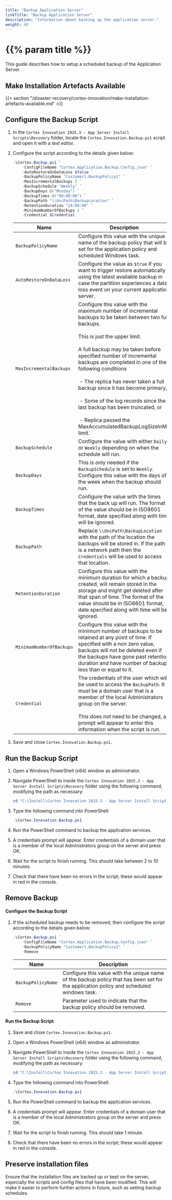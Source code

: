 ```yaml
---
title: "Backup Application Server"
linkTitle: "Backup Application Server"
description: "Information about backing up the application server."
weight: 40
---
```


# {{% param title %}}

This guide describes how to setup a scheduled backup of the Application Server.

## Make Installation Artefacts Available
{{< section "/disaster-recovery/cortex-innovation/make-installation-artefacts-available.md" >}}

## Configure the Backup Script

1. In the `Cortex Innovation 2025.3 - App Server Install Scripts\Recovery` folder, locate the `Cortex.Innovation.Backup.ps1` script and open it with a text editor.
1. Configure the script according to the details given below:

    ```powershell
    .\Cortex.Backup.ps1 `
        -ConfigFileName "Cortex.Application.Backup.Config.json" `
        -AutoRestoreOnDataLoss $false `
        -BackupPolicyName "Customer1.BackupPolicy1" `
        -MaxIncrementalBackups 5 `
        -BackupSchedule "Weekly" `
        -BackupDays @("Monday") `
        -BackupTimes @("00:00:00") `
        -BackupPath "\\UncPath\BackupLocation" `
        -RetentionDuration "24:00:00" `
        -MinimumNumberOfBackups 1 `
        -Credential $Credential
    ```

    | Name                                           | Description |
    |------------------------------------------------|-------------|
    |`BackupPolicyName`                              | Configure this value with the unique name of the backup policy that will be set for the application policy and scheduled Windows task. |
    |`AutoRestoreOnDataLoss`                         | Configure the value as `$true` if you want to trigger restore automatically using the latest available backup in case the partition experiences a data loss event on your current application server.|
    |`MaxIncrementalBackups`                         | Configure this value with the maximum number of incremental backups to be taken between two full backups.<br /><br />This is just the upper limit.<br /><br />A full backup may be taken before specified number of incremental backups are completed in one of the following conditions<br /><br />&nbsp;- The replica has never taken a full backup since it has become primary,<br /><br />&nbsp;- Some of the log records since the last backup has been truncated, or<br /><br />&nbsp;- Replica passed the MaxAccumulatedBackupLogSizeInMB limit.|
    |`BackupSchedule`                                | Configure the value with either `Daily` or `Weekly` depending on when the schedule will run.|
    |`BackupDays`                                    | This is only needed if the `BackupSchedule` is set to `Weekly`. Configure this value with the days of the week when the backup should run.|
    |`BackupTimes`                                   | Configure the value with the times that the back up will run. The format of the value should be in ISO8601 format, date specified along with time will be ignored. |
    |`BackupPath`                                    | Replace `\\UncPath\BackupLocation` with the path of the location the backups will be stored in. if the path is a network path then the `Credentials` will be used to access that location.|
    |`RetentionDuration`                             | Configure this value with the minimum duration for which a backup created, will remain stored in the storage and might get deleted after that span of time. The format of the value should be in ISO8601 format, date specified along with time will be ignored.|
    |`MinimumNumberOfBackups`                        | Configure this value with the minimum number of backups to be retained at any point of time. If specified with a non zero value, backups will not be deleted even if the backups have gone past retention duration and have number of backups less than or equal to it.|
    |`Credential` | The credentials of the user which will be used to access the `BackupPath`. It must be a domain user that is a member of the local Administrators group on the server. <br /><br /> This does not need to be changed, a prompt will appear to enter this information when the script is run.|

1. Save and close `Cortex.Innovation.Backup.ps1`.

## Run the Backup Script

1. Open a Windows PowerShell (x64) window as administrator.
1. Navigate PowerShell to inside the `Cortex Innovation 2025.3 - App Server Install Scripts\Recovery` folder using the following command, modifying the path as necessary:

    ```powershell
    cd "C:\Install\Cortex Innovation 2025.3 - App Server Install Scripts\Recovery"
    ```

1. Type the following command into PowerShell:

    ```powershell
    .\Cortex.Innovation.Backup.ps1
    ```

1. Run the PowerShell command to backup the application services.
1. A credentials prompt will appear. Enter credentials of a domain user that is a member of the local Administrators group on the server and press OK.
1. Wait for the script to finish running. This should take between 2 to 10 minutes.
1. Check that there have been no errors in the script; these would appear in red in the console.

## Remove Backup

#### Configure the Backup Script
1. If the scheduled backup needs to be removed, then configure the script according to the details given below:
    
    ```powershell
    .\Cortex.Backup.ps1 `
        -ConfigFileName "Cortex.Application.Backup.Config.json" `
        -BackupPolicyName "Customer1.BackupPolicy1" `
        -Remove
    ```

    | Name                                           | Description |
    |------------------------------------------------|-------------|
    |`BackupPolicyName`                              | Configure this value with the unique name of the backup policy that has been set for the application policy and scheduled windows task. |
    |`Remove`                                        | Parameter used to indicate that the backup policy should be removed.|

#### Run the Backup Script
1. Save and close `Cortex.Innovation.Backup.ps1`.
1. Open a Windows PowerShell (x64) window as administrator.
1. Navigate PowerShell to inside the `Cortex Innovation 2025.3 - App Server Install Scripts\Recovery` folder using the following command, modifying the path as necessary:

    ```powershell
    cd "C:\Install\Cortex Innovation 2025.3 - App Server Install Scripts\Recovery"
    ```

1. Type the following command into PowerShell:

    ```powershell
    .\Cortex.Innovation.Backup.ps1
    ```

1. Run the PowerShell command to backup the application services.
1. A credentials prompt will appear. Enter credentials of a domain user that is a member of the local Administrators group on the server and press OK.
1. Wait for the script to finish running. This should take 1 minute.
1. Check that there have been no errors in the script; these would appear in red in the console.

## Preserve installation files

Ensure that the installation files are backed up or kept on the server, especially the scripts and config files that have been modified. This will make it easier to perform further actions in future, such as setting backup schedules.

